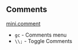 ## Comments

[mini.comment](https://github.com/echasnovski/mini.comment)

- `gc` - Comments menu
- `\\;` - Toggle Comments
